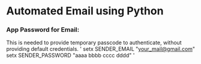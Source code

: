 # Automated Email using Python
### App Password for Email:
This is needed to provide temporary passcode to authenticate, without providing default credentials.
'
setx SENDER_EMAIL "your_mail@gmail.com"
setx SENDER_PASSWORD "aaaa bbbb cccc dddd"
'
